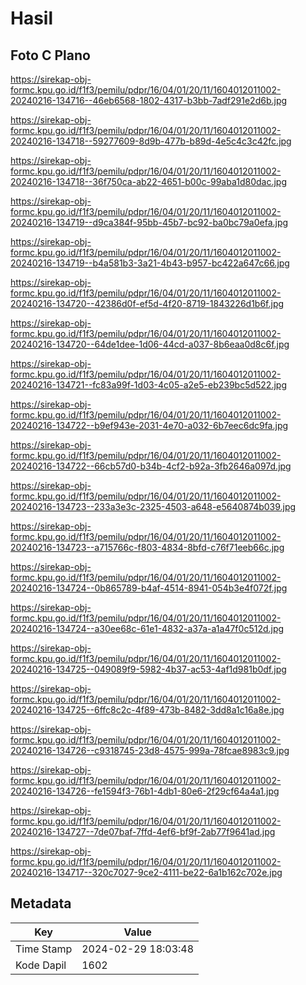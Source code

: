 # Hasil

## Foto C Plano

https://sirekap-obj-formc.kpu.go.id/f1f3/pemilu/pdpr/16/04/01/20/11/1604012011002-20240216-134716--46eb6568-1802-4317-b3bb-7adf291e2d6b.jpg

https://sirekap-obj-formc.kpu.go.id/f1f3/pemilu/pdpr/16/04/01/20/11/1604012011002-20240216-134718--59277609-8d9b-477b-b89d-4e5c4c3c42fc.jpg

https://sirekap-obj-formc.kpu.go.id/f1f3/pemilu/pdpr/16/04/01/20/11/1604012011002-20240216-134718--36f750ca-ab22-4651-b00c-99aba1d80dac.jpg

https://sirekap-obj-formc.kpu.go.id/f1f3/pemilu/pdpr/16/04/01/20/11/1604012011002-20240216-134719--d9ca384f-95bb-45b7-bc92-ba0bc79a0efa.jpg

https://sirekap-obj-formc.kpu.go.id/f1f3/pemilu/pdpr/16/04/01/20/11/1604012011002-20240216-134719--b4a581b3-3a21-4b43-b957-bc422a647c66.jpg

https://sirekap-obj-formc.kpu.go.id/f1f3/pemilu/pdpr/16/04/01/20/11/1604012011002-20240216-134720--42386d0f-ef5d-4f20-8719-1843226d1b6f.jpg

https://sirekap-obj-formc.kpu.go.id/f1f3/pemilu/pdpr/16/04/01/20/11/1604012011002-20240216-134720--64de1dee-1d06-44cd-a037-8b6eaa0d8c6f.jpg

https://sirekap-obj-formc.kpu.go.id/f1f3/pemilu/pdpr/16/04/01/20/11/1604012011002-20240216-134721--fc83a99f-1d03-4c05-a2e5-eb239bc5d522.jpg

https://sirekap-obj-formc.kpu.go.id/f1f3/pemilu/pdpr/16/04/01/20/11/1604012011002-20240216-134722--b9ef943e-2031-4e70-a032-6b7eec6dc9fa.jpg

https://sirekap-obj-formc.kpu.go.id/f1f3/pemilu/pdpr/16/04/01/20/11/1604012011002-20240216-134722--66cb57d0-b34b-4cf2-b92a-3fb2646a097d.jpg

https://sirekap-obj-formc.kpu.go.id/f1f3/pemilu/pdpr/16/04/01/20/11/1604012011002-20240216-134723--233a3e3c-2325-4503-a648-e5640874b039.jpg

https://sirekap-obj-formc.kpu.go.id/f1f3/pemilu/pdpr/16/04/01/20/11/1604012011002-20240216-134723--a715766c-f803-4834-8bfd-c76f71eeb66c.jpg

https://sirekap-obj-formc.kpu.go.id/f1f3/pemilu/pdpr/16/04/01/20/11/1604012011002-20240216-134724--0b865789-b4af-4514-8941-054b3e4f072f.jpg

https://sirekap-obj-formc.kpu.go.id/f1f3/pemilu/pdpr/16/04/01/20/11/1604012011002-20240216-134724--a30ee68c-61e1-4832-a37a-a1a47f0c512d.jpg

https://sirekap-obj-formc.kpu.go.id/f1f3/pemilu/pdpr/16/04/01/20/11/1604012011002-20240216-134725--049089f9-5982-4b37-ac53-4af1d981b0df.jpg

https://sirekap-obj-formc.kpu.go.id/f1f3/pemilu/pdpr/16/04/01/20/11/1604012011002-20240216-134725--6ffc8c2c-4f89-473b-8482-3dd8a1c16a8e.jpg

https://sirekap-obj-formc.kpu.go.id/f1f3/pemilu/pdpr/16/04/01/20/11/1604012011002-20240216-134726--c9318745-23d8-4575-999a-78fcae8983c9.jpg

https://sirekap-obj-formc.kpu.go.id/f1f3/pemilu/pdpr/16/04/01/20/11/1604012011002-20240216-134726--fe1594f3-76b1-4db1-80e6-2f29cf64a4a1.jpg

https://sirekap-obj-formc.kpu.go.id/f1f3/pemilu/pdpr/16/04/01/20/11/1604012011002-20240216-134727--7de07baf-7ffd-4ef6-bf9f-2ab77f9641ad.jpg

https://sirekap-obj-formc.kpu.go.id/f1f3/pemilu/pdpr/16/04/01/20/11/1604012011002-20240216-134717--320c7027-9ce2-4111-be22-6a1b162c702e.jpg


## Metadata

| Key        | Value               |
| ---------- | ------------------- |
| Time Stamp | 2024-02-29 18:03:48 |
| Kode Dapil | 1602                |



